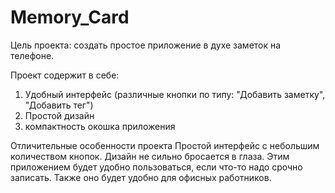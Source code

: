 # Memory_Card
Цель проекта: создать простое приложение в духе заметок на телефоне.

Проект содержит в себе:
1. Удобный интерфейс (различные кнопки по типу: "Добавить заметку", "Добавить тег")
2. Простой дизайн
3. компактность окошка приложения

Отличительные особенности проекта
Простой интерфейс с небольшим количеством кнопок. 
Дизайн не сильно бросается в глаза.
Этим приложением будет удобно пользоваться, если что-то надо срочно записать.
Также оно будет удобно для офисных работников.

